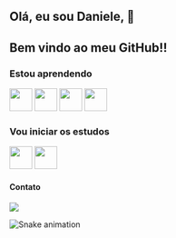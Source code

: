 ## Olá, eu sou Daniele, 👋
## Bem vindo ao meu GitHub!!



### Estou aprendendo
<img src="https://cdn.jsdelivr.net/gh/devicons/devicon/icons/html5/html5-plain-wordmark.svg" width="40" height="40"/>  <img src="https://cdn.jsdelivr.net/gh/devicons/devicon/icons/css3/css3-plain-wordmark.svg" width="40" height="40" />  <img src="https://cdn.jsdelivr.net/gh/devicons/devicon/icons/javascript/javascript-original.svg" width="40" height="40"/>  <img src="https://cdn.jsdelivr.net/gh/devicons/devicon/icons/wordpress/wordpress-plain-wordmark.svg" width="40" height="40"/>

### Vou iniciar os estudos

<img src="https://cdn.jsdelivr.net/gh/devicons/devicon/icons/angularjs/angularjs-plain.svg" width="40" height="40"/>  <img src="https://cdn.jsdelivr.net/gh/devicons/devicon/icons/react/react-original-wordmark.svg" width="40" height="40" />

#### Contato
<a href="https://www.linkedin.com/in/daniele-flaviane-santos-almeida/" target="_blank"><img src="https://img.shields.io/badge/-LinkedIn-%230077B5?style=for-the-badge&logo=linkedin&logoColor=white" target="_blank"></a>
          
![Snake animation](https://github.com/daniflav94/daniflav94/blob/output/github-contribution-grid-snake.svg)
          

